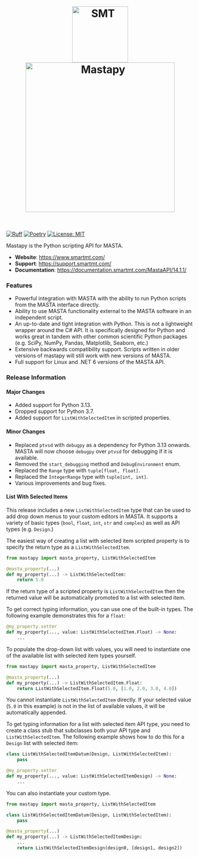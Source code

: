 <h1 align="center">
<img src="https://documentation.smartmt.com/MastaAPI/14.1.1/images/smt_logo.png" width="150" alt="SMT"><br>
<img src="https://documentation.smartmt.com/MastaAPI/14.1.1/images/MASTA_14_logo.png" width="400" alt="Mastapy">
</h1><br>

[![Ruff](https://img.shields.io/endpoint?url=https://raw.githubusercontent.com/astral-sh/ruff/main/assets/badge/v2.json)](https://github.com/astral-sh/ruff) [![Poetry](https://img.shields.io/endpoint?url=https://python-poetry.org/badge/v0.json)](https://python-poetry.org/) [![License: MIT](https://img.shields.io/badge/License-MIT-yellow.svg)](https://opensource.org/licenses/MIT)

Mastapy is the Python scripting API for MASTA.

- **Website**: https://www.smartmt.com/
- **Support**: https://support.smartmt.com/
- **Documentation**: https://documentation.smartmt.com/MastaAPI/14.1.1/


### Features

- Powerful integration with MASTA with the ability to run Python scripts from the MASTA interface directly.
- Ability to use MASTA functionality external to the MASTA software in an independent script.
- An up-to-date and tight integration with Python. This is not a lightweight wrapper around the C# API. It is specifically designed for Python and works great in tandem with other common scientific Python packages (e.g. SciPy, NumPy, Pandas, Matplotlib, Seaborn, etc.)
- Extensive backwards compatibility support. Scripts written in older versions of mastapy will still work with new versions of MASTA.
- Full support for Linux and .NET 6 versions of the MASTA API.

### Release Information

#### Major Changes

- Added support for Python 3.13.
- Dropped support for Python 3.7.
- Added support for `ListWithSelectedItem` in scripted properties.

#### Minor Changes

- Replaced `ptvsd` with `debugpy` as a dependency for Python 3.13 onwards. MASTA will now choose `debugpy` over `ptvsd` for debugging if it is available.
- Removed the `start_debugging` method and `DebugEnvironment` enum.
- Replaced the `Range` type with `tuple[float, float]`.
- Replaced the `IntegerRange` type with `tuple[int, int]`.
- Various improvements and bug fixes.

#### List With Selected Items

This release includes a new `ListWithSelectedItem` type that can be used to add drop down menus to your custom editors in MASTA. It supports a variety of basic types (`bool`, `float`, `int`, `str` and `complex`) as well as API types (e.g. `Design`.)

The easiest way of creating a list with selected item scripted property is to specify the return type as a `ListWithSelectedItem`.

```python
from mastapy import masta_property, ListWithSelectedItem

@masta_property(...)
def my_property(...) -> ListWithSelectedItem:
    return 5.0
```

If the return type of a scripted property is `ListWithSelectedItem` then the returned value will be automatically promoted to a list with selected item.

To get correct typing information, you can use one of the built-in types. The following example demonstrates this for a `float`:

```python
@my_property.setter
def my_property(..., value: ListWithSelectedItem.Float) -> None:
    ...
```

To populate the drop-down list with values, you will need to instantiate one of the available list with selected item types yourself.

```python
from mastapy import masta_property, ListWithSelectedItem

@masta_property(...)
def my_property(...) -> ListWithSelectedItem.Float:
    return ListWithSelectedItem.Float(5.0, [1.0, 2.0, 3.0, 4.0])
```

You cannot instantiate `ListWithSelectedItem` directly. If your selected value (`5.0` in this example) is not in the list of available values, it will be automatically appended.

To get typing information for a list with selected item API type, you need to create a class stub that subclasses both your API type and `ListWithSelectedItem`. The following example shows how to do this for a `Design` list with selected item:

```python
class ListWithSelectedItemDatum(Design, ListWithSelectedItem):
    pass

@my_property.setter
def my_property(..., value: ListWithSelectedItemDesign) -> None:
    ...
```

You can also instantiate your custom type.

```python
from mastapy import masta_property, ListWithSelectedItem

class ListWithSelectedItemDatum(Design, ListWithSelectedItem):
    pass

@masta_property(...)
def my_property(...) -> ListWithSelectedItemDesign:
    ...
    return ListWithSelectedItemDesign(design0, [design1, design2])
```